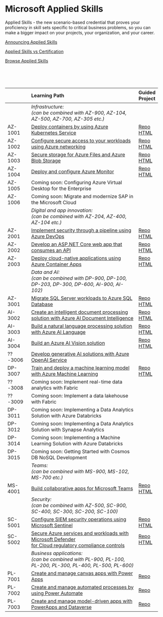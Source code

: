 # Microsoft Applied Skills

Applied Skills - the new scenario-based credential that proves your proficiency in skill sets specific to critical business problems, 
so you can make a bigger impact on your projects, your organization, and your career.

[Announcing Applied Skills](https://techcommunity.microsoft.com/t5/microsoft-learn-blog/announcing-microsoft-applied-skills-the-new-credentials-to/ba-p/3775645)

[Applied Skills vs Certification](https://aka.ms/ChooseYourMicrosoftCredential)

[Browse Applied Skills](https://learn.microsoft.com/en-us/credentials/browse/?credential_types=applied%20skills)

</br>
</br>
</br>

|          | Learning Path | Guided <br> Project |
| -------- | :------------ | ------------------- |
|          | *Infrastructure:<br> (can be combined with AZ-900, AZ-104, AZ-500, AZ-700, AZ-305 etc.)*            |                                          |
| AZ-1001  | [Deploy containers by using Azure Kubernetes Service][1001 LP]                                      | [Repo][1001 Repo] <br> [HTML][1001 HTML] |
| AZ-1002  | [Configure secure access to your workloads using Azure networking][1002 LP]                         | [Repo][1002 Repo] <br> [HTML][1002 HTML] |
| AZ-1003  | [Secure storage for Azure Files and Azure Blob Storage][1003 LP]                                    | [Repo][1003 Repo] <br> [HTML][1003 HTML] |
| AZ-1004  | [Deploy and configure Azure Monitor][1004 LP]                                                       | [Repo][1004 Repo] <br> [HTML][1004 HTML] |
| AZ-1005  | Coming soon: Configuring Azure Virtual Desktop for the Enterprise                                   |                                          |
| AZ-1006  | Coming soon: Migrate and modernize SAP in the Microsoft Cloud                                       |                                          |
|          | *Digital and app innovation:<br> (can be combined with AZ-204, AZ-400, AZ-104 etc.)*                |                                          |              
| AZ-2001  | [Implement security through a pipeline using Azure DevOps][2001 LP]                                 | [Repo][2001 Repo] <br> [HTML][2001 HTML] |
| AZ-2002  | [Develop an ASP.NET Core web app that consumes an API][2002 LP]                                     | [Repo][2002 Repo] <br> [HTML][2002 HTML] |
| AZ-2003  | [Deploy cloud-native applications using Azure Container Apps][2003 LP]                              | [Repo][2003 Repo] <br> [HTML][2003 HTML] |
|          | *Data and AI:<br> (can be combined with DP-900, DP-100, DP-203, DP-300, DP-600, AI-900, AI-102)*    |                                          |              
| AZ-3001  | [Migrate SQL Server workloads to Azure SQL Database][3001 LP]                                       | [Repo][3001 Repo] <br> [HTML][3001 HTML] |
| AI-3002  | [Create an intelligent document processing solution with Azure AI Document Intelligence][3002 LP]   | [Repo][3002 Repo] <br> [HTML][3002 HTML] |
| AI-3003  | [Build a natural language processing solution with Azure AI Language][3003 LP]                      | [Repo][3003 Repo] <br> [HTML][3003 HTML] |
| AI-3004  | [Build an Azure AI Vision solution][3004 LP]                                                        | [Repo][3004 Repo] <br> [HTML][3004 HTML] |
| ??-3006  | [Develop generative AI solutions with Azure OpenAI Service][3006 LP]                                |                                          |  
| DP-3007  | [Train and deploy a machine learning model with Azure Machine Learning][3007 LP]                    | [Repo][3007 Repo] <br> [HTML][3007 HTML] |
| ??-3008  | Coming soon: Implement real-time data analytics with Fabric                                         |                                          |
| ??-3009  | Coming soon: Implement a data lakehouse with Fabric                                                 |                                          |
| DP-3011  | Coming soon: Implementing a Data Analytics Solution with Azure Databricks                           |                                          |
| DP-3012  | Coming soon: Implementing a Data Analytics Solution with Synapse Analytics                          |                                          |
| DP-3014  | Coming soon: Implementing a Machine Learning Solution with Azure Databricks                         |                                          |
| DP-3015  | Coming soon: Getting Started with Cosmos DB NoSQL Development                                       |                                          |
|          | *Teams:<br> (can be combined with MS-900, MS-102, MS-700 etc.)*                                     |                                          |
| MS-4001  | [Build collaborative apps for Microsoft Teams][4001 LP]                                             | [Repo][4001 Repo] <br> [HTML][4001 HTML] |
|          | *Security:<br> (can be combined with AZ-500, SC-900, SC-400, SC-300, SC-200, SC-100)*               |                                          |
| SC-5001  | [Configure SIEM security operations using Microsoft Sentinel][5001 LP]                              | [Repo][5001 Repo] <br> [HTML][5001 HTML] |
| SC-5002  | [Secure Azure services and workloads with Microsoft Defender <br> for Cloud regulatory compliance controls][5002 LP] | [Repo][5002 Repo] <br> [HTML][5002 HTML] |
|          | *Business applications:<br> (can be combined with PL-900, PL-100, PL-200, PL-300, PL-400, PL-500, PL-600)* |                                   |
| PL-7001  | [Create and manage canvas apps with Power Apps][7001 LP]                                            | [Repo][7001 Repo]                        |
| PL-7002  | [Create and manage automated processes by using Power Automate][7002 LP]                            | [Repo][7002 Repo]                        |
| PL-7003  | [Create and manage model-driven apps with PowerApps and Dataverse][7003 LP]                         | [Repo][7003 Repo]                        |



[1001 LP]:   https://learn.microsoft.com/en-us/credentials/applied-skills/deploy-containers-by-using-azure-kubernetes-service/
[1001 Repo]: https://github.com/MicrosoftLearning/deploy-and-manage-containers-with-azure-kubernetes-service
[1001 HTML]: https://github.com/MicrosoftLearning/deploy-and-manage-containers-with-azure-kubernetes-service/blob/master/Instructions/Labs/Complete%20Guided%20Exercise-Deploy%20Applications%20to%20AKS.md

[1002 LP]:   https://learn.microsoft.com/en-us/credentials/applied-skills/configure-secure-workloads-use-azure-virtual-networking/
[1002 Repo]: https://github.com/MicrosoftLearning/Configure-secure-access-to-workloads-with-Azure-virtual-networking-services
[1002 HTML]: https://microsoftlearning.github.io/Configure-secure-access-to-workloads-with-Azure-virtual-networking-services/

[1003 LP]:   https://learn.microsoft.com/en-us/credentials/applied-skills/secure-storage-azure-files-azure-blob-storage/
[1003 Repo]: https://github.com/MicrosoftLearning/Secure-storage-for-Azure-Files-and-Azure-Blob-Storage
[1003 HTML]: https://microsoftlearning.github.io/Secure-storage-for-Azure-Files-and-Azure-Blob-Storage/

[1004 LP]:   https://learn.microsoft.com/en-us/credentials/applied-skills/deploy-and-configure-azure-monitor/
[1004 Repo]: https://github.com/MicrosoftLearning/APL-1004-deploy-configure-azure-monitor
[1004 HTML]: https://microsoftlearning.github.io/APL-1004-deploy-configure-azure-monitor/

[2001 LP]:   https://learn.microsoft.com/en-us/credentials/applied-skills/implement-security-through-pipeline-using-devops/
[2001 Repo]: https://github.com/MicrosoftLearning/implement-security-through-pipeline-using-devops
[2001 HTML]: https://microsoftlearning.github.io/implement-security-through-pipeline-using-devops/

[2002 LP]:   https://learn.microsoft.com/en-us/credentials/applied-skills/develop-an-aspnet-core-web-app-that-consumes-an-api/
[2002 Repo]: https://github.com/MicrosoftLearning/APL-2002-develop-aspnet-core-consumes-api
[2002 HTML]: https://microsoftlearning.github.io/APL-2002-develop-aspnet-core-consumes-api/

[2003 LP]:   https://learn.microsoft.com/en-us/credentials/applied-skills/deploy-cloud-native-apps-using-azure-container-apps/
[2003 Repo]: https://github.com/MicrosoftLearning/az-2003-deploy-cloud-native-applications-using-azure-container-apps
[2003 HTML]: https://microsoftlearning.github.io/az-2003-deploy-cloud-native-applications-using-azure-container-apps/

[3001 LP]:   https://learn.microsoft.com/en-us/credentials/applied-skills/migrate-sql-workloads-azure-sql-database/
[3001 Repo]: https://github.com/MicrosoftLearning/mslearn-sql-migration
[3001 HTML]: https://microsoftlearning.github.io/mslearn-sql-migration/

[3002 LP]:   https://learn.microsoft.com/en-us/credentials/applied-skills/create-intelligent-document-solution-azure-ai/
[3002 Repo]: https://github.com/MicrosoftLearning/mslearn-ai-document-intelligence
[3002 HTML]: https://microsoftlearning.github.io/mslearn-ai-document-intelligence

[3003 LP]:   https://learn.microsoft.com/en-us/credentials/applied-skills/build-natural-language-solution-azure-ai/
[3003 Repo]: https://github.com/MicrosoftLearning/mslearn-ai-language
[3003 HTML]: https://microsoftlearning.github.io/mslearn-ai-language

[3004 LP]:   https://learn.microsoft.com/en-us/credentials/applied-skills/build-azure-ai-vision-solution/
[3004 Repo]: https://github.com/MicrosoftLearning/mslearn-ai-vision
[3004 HTML]: https://microsoftlearning.github.io/mslearn-ai-vision/

[3006 LP]:   https://learn.microsoft.com/en-us/credentials/applied-skills/develop-generative-ai-solutions-with-azure-openai-service/
[3006 Repo]: https://github.com/MicrosoftLearning/mslearn-ai-fundamentals
[3006 HTML]: https://microsoftlearning.github.io/mslearn-ai-fundamentals/Instructions/Labs/14-azure-openai-content-filters.html

[3007 LP]:   https://learn.microsoft.com/en-us/credentials/applied-skills/train-and-deploy-a-machine-learning-model-with-azure-machine-learning/
[3007 Repo]: https://github.com/MicrosoftLearning/mslearn-azure-ml
[3007 HTML]: https://microsoftlearning.github.io/mslearn-azure-ml/Instructions/11-Deploy-online-endpoint.html

[4001 LP]:   https://learn.microsoft.com/en-us/credentials/applied-skills/build-collaborative-apps-microsoft-teams/
[4001 Repo]: https://github.com/MicrosoftLearning/MS-4001-Build-collaborative-apps-for-Microsoft-Teams
[4001 HTML]: https://microsoftlearning.github.io/MS-4001-Build-collaborative-apps-for-Microsoft-Teams/

[5001 LP]:   https://learn.microsoft.com/en-us/credentials/applied-skills/configure-siem-security-operations-using-microsoft-sentinel/
[5001 Repo]: https://github.com/MicrosoftLearning/APL-5001-configure-siem-security-operations-using-microsoft-sentinel
[5001 HTML]: https://microsoftlearning.github.io/APL-5001-configure-siem-security-operations-using-microsoft-sentinel/

[5002 LP]:   https://learn.microsoft.com/en-us/credentials/applied-skills/secure-azure-services-and-workloads-with-microsoft-defender-for-cloud-regulatory-compliance-controls/
[5002 Repo]: https://github.com/MicrosoftLearning/Secure-Azure-with-Microsoft-Defender-Cloud-Compliance-Controls
[5002 HTML]: https://microsoftlearning.github.io/Secure-Azure-with-Microsoft-Defender-Cloud-Compliance-Controls/

[7001 LP]:   https://learn.microsoft.com/en-us/credentials/applied-skills/create-manage-canvas-apps-power-apps/
[7001 Repo]: https://github.com/MicrosoftLearning/PL-7002-Create-and-manage-canvas-apps-with-Power-Apps
[7001 HTML]: ./

[7002 LP]:   https://learn.microsoft.com/en-us/credentials/applied-skills/create-and-manage-automated-processes-with-power-automate/
[7002 Repo]: https://github.com/MicrosoftLearning/PL-7001-Create-and-Manage-Automated-Processes-by-using-Power-Automate
[7002 HTML]: ./

[7003 LP]:   https://learn.microsoft.com/en-us/credentials/applied-skills/create-and-manage-model-driven-apps-with-power-apps-and-dataverse/   
[7003 Repo]: https://github.com/MicrosoftLearning/PL-7003-Create-and-manage-model-driven-apps-with-Power-Apps-and-Dataverse
[7003 HTML]: ./
